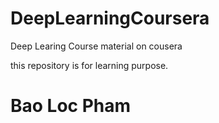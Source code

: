 # DeepLearningCoursera
Deep Learing Course material on cousera


this repository is for learning purpose.

# Bao Loc Pham
